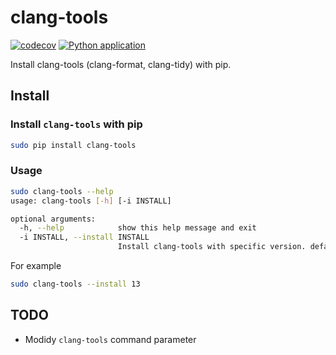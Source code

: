 # clang-tools

[![codecov](https://codecov.io/gh/shenxianpeng/clang-tools-pip/branch/master/graph/badge.svg?token=40G5ZOIRRR)](https://codecov.io/gh/shenxianpeng/clang-tools-pip) [![Python application](https://github.com/shenxianpeng/clang-tools-pip/actions/workflows/python-test.yml/badge.svg)](https://github.com/shenxianpeng/clang-tools-pip/actions/workflows/python-test.yml)

Install clang-tools (clang-format, clang-tidy) with pip.

## Install

### Install `clang-tools` with pip

```bash
sudo pip install clang-tools
```

### Usage

```bash
sudo clang-tools --help
usage: clang-tools [-h] [-i INSTALL]

optional arguments:
  -h, --help            show this help message and exit
  -i INSTALL, --install INSTALL
                        Install clang-tools with specific version. default is 12.
```
For example 

```bash
sudo clang-tools --install 13
```

## TODO

* Modidy `clang-tools` command parameter

